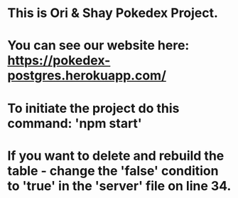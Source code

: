 # This is Ori & Shay Pokedex Project.

# You can see our website here: https://pokedex-postgres.herokuapp.com/

# To initiate the project do this command: 'npm start'

# If you want to delete and rebuild the table - change the 'false' condition to 'true' in the 'server' file on line 34.
